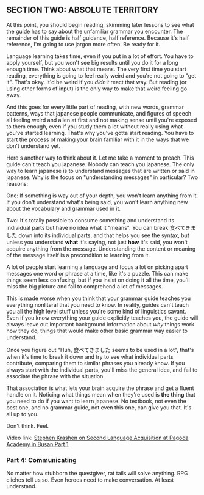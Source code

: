 
SECTION TWO: ABSOLUTE TERRITORY
-------------------------------


At this point, you should begin reading, skimming later lessons to see what the guide has to say about the unfamiliar grammar you encounter. The remainder of this guide is half guidance, half reference. Because it's half reference, I'm going to use jargon more often. Be ready for it.


Language learning takes time, even if you put in a lot of effort. You have to apply yourself, but you won't see big results until you do it for a long enough time. Think about what that means. The very first time you start reading, everything is going to feel really weird and you're not going to "get it". That's okay. It'd be weird if you *didn't* react that way. But reading (or using other forms of input) is the only way to make that weird feeling go away.


And this goes for every little part of reading, with new words, grammar patterns, ways that japanese people communicate, and figures of speech all feeling weird and alien at first and not making sense until you're exposed to them enough, even if you study them a lot without really using what you've started learning. That's why you've gotta start reading. You have to start the process of making your brain familiar with it in the ways that we don't understand yet.


Here's another way to think about it. Let me take a moment to preach. This guide can't teach you japanese. Nobody can teach you japanese. The only way to learn japanese is to understand messages that are written or said in japanese. Why is the focus on "understanding messages" in particular? Two reasons:


One: If something is way out of your depth, you won't learn anything from it. If you don't understand what's being said, you won't learn anything new about the vocabulary and grammar used in it.


Two: It's totally possible to consume something and understand its individual parts but have no idea what it "means". You can break 食べてきました down into its individual parts, and that helps you see the syntax, but unless you understand **what** it's saying, not just **how** it's said, you won't acquire anything from the message. Understanding the content or meaning of the message itself is a precondition to learning from it.


A lot of people start learning a language and focus a lot on picking apart messages one word or phrase at a time, like it's a puzzle. This can make things seem less confusing, but if you insist on doing it all the time, you'll miss the big picture and fail to comprehend a lot of messages.


This is made worse when you think that your grammar guide teaches you everything nonliteral that you need to know. In reality, guides can't teach you all the high level stuff unless you're some kind of linguistics savant. Even if you know everything your guide explicitly teaches you, the guide will always leave out important background information about *why* things work how they do, things that would make other basic grammar way easier to understand.


Once you figure out "Huh, 食べてきました seems to be used in <situation X> a lot", that's when it's time to break it down and try to see what individual parts contribute, comparing them to similar phrases you already know. If you always start with the individual parts, you'll miss the general idea, and fail to associate the phrase with the situation.


That association is what lets your brain acquire the phrase and get a fluent handle on it. Noticing what things mean when they're used is **the thing** that you need to do if you want to learn japanese. No textbook, not even the best one, and no grammar guide, not even this one, can give you that. It's all up to you.


Don't think. Feel.



Video link: [Stephen Krashen on Second Language Acquisition at Pagoda Academy in Busan Part 1](https://www.youtube.com/watch?v=shgRN32ubag)


### Part 4: Communicating


No matter how stubborn the questgiver, rat tails will solve anything. RPG cliches tell us so. Even heroes need to make conversation. At least understand.
